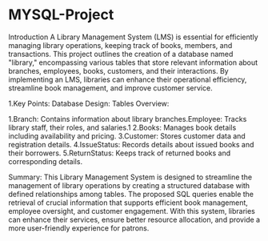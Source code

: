 # MYSQL-Project
Introduction
A Library Management System (LMS) is essential for efficiently managing library operations, keeping track of books, members, and transactions. This project outlines the creation of a database named "library," encompassing various tables that store relevant information about branches, employees, books, customers, and their interactions. By implementing an LMS, libraries can enhance their operational efficiency, streamline book management, and improve customer service.


1.Key Points:
Database Design:
Tables Overview:

1.Branch: Contains information about library branches.Employee: Tracks library staff, their roles, and salaries.1
2.Books: Manages book details including availability and pricing.
3.Customer: Stores customer data and registration details.
4.IssueStatus: Records details about issued books and their borrowers.
5.ReturnStatus: Keeps track of returned books and corresponding details.



Summary:
This Library Management System is designed to streamline the management of library operations by creating a structured database with defined relationships among tables. The proposed SQL queries enable the retrieval of crucial information that supports efficient book management, employee oversight, and customer engagement. With this system, libraries can enhance their services, ensure better resource allocation, and provide a more user-friendly experience for patrons.
